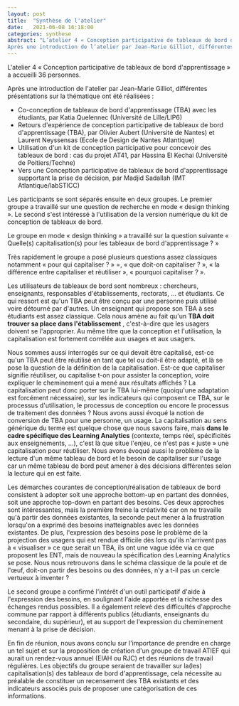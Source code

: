 ```yaml
---
layout: post
title:  "Synthèse de l'atelier"
date:   2021-06-08 16:18:00
categories: synthese 
abstract: "L’atelier 4 « Conception participative de tableaux de bord d’apprentissage » a accueilli 36 personnes.
Après une introduction de l’atelier par Jean-Marie Gilliot, différentes présentations sur la thématique ont été réalisées. Les participants se sont séparés ensuite en deux groupes. Le premier groupe a travaillé sur une question de recherche en mode « design thinking ». Le second s’est intéressé à l’utilisation de la version numérique du kit de conception de tableaux de bord."
---
```

L&#39;atelier 4 « Conception participative de tableaux de bord d&#39;apprentissage » a accueilli 36 personnes.

Après une introduction de l&#39;atelier par Jean-Marie Gilliot, différentes présentations sur la thématique ont été réalisées :

- Co-conception de tableaux de bord d&#39;apprentissage (TBA) avec les étudiants, par Katia Quelennec (Université de Lille/LIP6)
- Retours d&#39;expérience de conception participative de tableaux de bord d&#39;apprentissage (TBA), par Olivier Aubert (Université de Nantes) et Laurent Neyssensas (Ecole de Design de Nantes Atlantique)
- Utilisation d&#39;un kit de conception participative pour concevoir des tableaux de bord : cas du projet AT41, par Hassina El Kechai (Université de Poitiers/Techne)
- Vers une Conception participative de tableaux de bord d&#39;apprentissage supportant la prise de décision, par Madjid Sadallah (IMT Atlantique/labSTICC)

Les participants se sont séparés ensuite en deux groupes. Le premier groupe a travaillé sur une question de recherche en mode « design thinking ». Le second s&#39;est intéressé à l&#39;utilisation de la version numérique du kit de conception de tableaux de bord.

Le groupe en mode « design thinking » a travaillé sur la question suivante « Quelle(s) capitalisation(s) pour les tableaux de bord d&#39;apprentissage ? »

Très rapidement le groupe a posé plusieurs questions assez classiques notamment « pour qui capitaliser ? » =, « que doit-on capitaliser ? », « la différence entre capitaliser et réutiliser », « pourquoi capitaliser ? ».

Les utilisateurs de tableaux de bord sont nombreux : chercheurs, enseignants, responsables d&#39;établissements, rectorats, … et étudiants. Ce qui ressort est qu&#39;un TBA peut être conçu par une personne puis utilisé voire détourné par d&#39;autres. Un enseignant qui propose son TBA à ses étudiants est assez classique. Cela nous amène au fait qu&#39;un **TBA doit trouver sa place dans l&#39;établissement** , c&#39;est-à-dire que les usagers doivent se l&#39;approprier. Au même titre que la conception et l&#39;utilisation, la capitalisation est fortement corrélée aux usages et aux usagers.

Nous sommes aussi interrogés sur ce qui devait être capitalisé, est-ce qu&#39;un TBA peut être réutilisé en tant que tel ou doit-il être adapté, et là se pose la question de la définition de la capitalisation. Est-ce que capitaliser signifie réutiliser, ou capitalise t-on pour assister la conception, voire expliquer le cheminement qui a mené aux résultats affichés ? La capitalisation peut donc porter sur le TBA lui-même (quoiqu&#39;une adaptation est forcément nécessaire), sur les indicateurs qui composent ce TBA, sur le processus d&#39;utilisation, le processus de conception ou encore le processus de traitement des données ? Nous avons aussi évoqué la notion de conversion de TBA pour une personne, un usage. La capitalisation au sens générique du terme est quelque chose que nous savons faire, mais **dans le cadre spécifique des Learning Analytics** (contexte, temps réel, spécificités aux enseignements, ...), c&#39;est là que situe l&#39;enjeu, ce n&#39;est pas « juste » une capitalisation pour réutiliser. Nous avons évoqué aussi le problème de la lecture d&#39;un même tableau de bord et le besoin de capitaliser sur l&#39;usage car un même tableau de bord peut amener à des décisions différentes selon la lecture qui en est faite.

Les démarches courantes de conception/réalisation de tableaux de bord consistent à adopter soit une approche bottom-up en partant des données, soit une approche top-down en partant des besoins. Ces deux approches sont intéressantes, mais la première freine la créativité car on ne travaille qu&#39;à partir des données existantes, la seconde peut mener à la frustration lorsqu&#39;on a exprimé des besoins inatteignables avec les données existantes. De plus, l&#39;expression des besoins pose le problème de la projection des usagers qui est rendue difficile dès lors qu&#39;ils n&#39;arrivent pas à « visualiser » ce que serait un TBA, ils ont une vague idée via ce que proposent les ENT, mais de nouveau la spécification des Learning Analytics se pose. Nous nous retrouvons dans le schéma classique de la poule et de l&#39;œuf, doit-on partir des besoins ou des données, n&#39;y a t-il pas un cercle vertueux à inventer ?

Le second groupe a confirmé l&#39;intérêt d&#39;un outil participatif d&#39;aide à l&#39;expression des besoins, en soulignant l&#39;aide apportée et la richesse des échanges rendus possibles. Il a également relevé des difficultés d&#39;approche commune par rapport à différents publics (étudiants, enseignants du secondaire, du supérieur), et au support de l&#39;expression du cheminement menant à la prise de décision.

En fin de réunion, nous avons conclu sur l&#39;importance de prendre en charge un tel sujet et sur la proposition de création d&#39;un groupe de travail ATIEF qui aurait un rendez-vous annuel (EIAH ou RJC) et des réunions de travail régulières. Les objectifs du groupe seraient de travailler sur la(les) capitalisation(s) des tableaux de bord d&#39;apprentissage, cela nécessite au préalable de constituer un recensement des TBA existants et des indicateurs associés puis de proposer une catégorisation de ces informations.